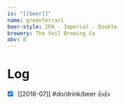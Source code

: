 ```yaml
---
is: "[[beer]]"
name: greenferrari
beer-style: IPA - Imperial - Double
brewery: The Veil Brewing Co
abv: 8
---
```

# Log
- [x] [[2018-07]] #do/drink/beer 👍👍
